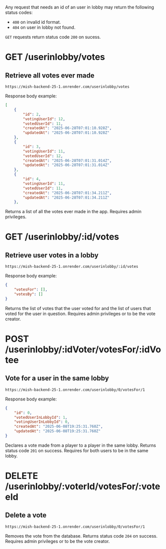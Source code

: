 Any request that needs an id of an user in lobby may return the following status codes:
- `400` on invalid id format.
- `404` on user in lobby not found.

`GET` requests return status code `200` on sucess.

# GET /userinlobby/votes
## Retrieve all votes ever made
`https://mish-backend-25-1.onrender.com/userinlobby/votes`

Response body example:
```json
[
    {
        "id": 2,
        "votingUserId": 12,
        "votedUserId": 11,
        "createdAt": "2025-06-28T07:01:10.928Z",
        "updatedAt": "2025-06-28T07:01:10.928Z"
    },
    {
        "id": 3,
        "votingUserId": 11,
        "votedUserId": 12,
        "createdAt": "2025-06-28T07:01:31.014Z",
        "updatedAt": "2025-06-28T07:01:31.014Z"
    },
    {
        "id": 4,
        "votingUserId": 11,
        "votedUserId": 11,
        "createdAt": "2025-06-28T07:01:34.211Z",
        "updatedAt": "2025-06-28T07:01:34.211Z"
    },
```
Returns a list of all the votes ever made in the app.
Requires admin privileges.

# GET /userinlobby/:id/votes
## Retrieve user votes in a lobby
`https://mish-backend-25-1.onrender.com/userinlobby/:id/votes`

Response body example:
```json
{
    "votesFor": [],
    "votesBy": []
}
```

Returns the list of votes that the user voted for and the list of users that voted for the user in question.
Requires admin privileges or to be the vote creator.

# POST /userinlobby/:idVoter/votesFor/:idVotee
## Vote for a user in the same lobby
`https://mish-backend-25-1.onrender.com/userinlobby/0/votesFor/1`

Response body example:
```json
{
    "id": 0,
    "votedUserInLobbyId": 1,
    "votingUserInLobbyId": 0,
    "createdAt": "2025-06-08T19:25:31.760Z",
    "updatedAt": "2025-06-08T19:25:31.760Z"
}
```

Declares a vote made from a player to a player in the same lobby. Returns status code `201` on success.
Requires for both users to be in the same lobby.

# DELETE /userinlobby/:voterId/votesFor/:voteeId
## Delete a vote
`https://mish-backend-25-1.onrender.com/userinlobby/0/votesFor/1`

Removes the vote from the database. Returns status code `204` on success.
Requires admin privileges or to be the vote creator.
